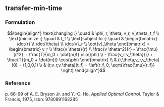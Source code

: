 ## transfer-min-time

### Formulation
```math
\begin{align*}
\text{changing :} \quad & \phi, r, \theta, v_r, v_\theta, t_f  \\
\text{minimize :} \quad & t_f \\
\text{subject to :} \quad & \begin{bmatrix} \dot{r} \\ \dot{\theta} \\ \dot{v}_r \\ \dot{v}_\theta \end{bmatrix}
=
\begin{bmatrix} v_r \\ \frac{v_\theta}{r} \\ \frac{v_\theta^2}{r} - \frac{\mu}{r^2} + \frac{T}{m_0 + \dot{m}t} \sin(\phi) \\ - \frac{v_r v_\theta}{r} + \frac{T}{m_0 + \dot{m}t} \cos(\phi) \end{bmatrix} \\
& (r,\theta,v_r,v_\theta)(0) = (1,0,0,1) \\
& (r,v_r,v_\theta)(t_f) = \left(r_f, 0, \sqrt{\frac{\mu}{r_f}} \right)
\end{align*}
```

### Reference
p. 66-69 of A. E. Bryson Jr. and Y.-C. Ho, *Applied Optimal Control*. Taylor & Francis, 1975, isbn: 9780891162285